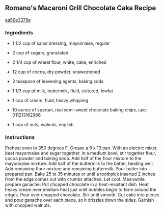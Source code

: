 ## Romano's Macaroni Grill Chocolate Cake Recipe

[ea56e3379e](http://www.food.com/recipe/romanos-macaroni-grill-chocolate-cake-recipe-309758)

### Ingredients

 - 1 1/2 cup of salad dressing, mayonnaise, regular

 - 2 cup of sugars, granulated

 - 2 1/4 cup of wheat flour, white, cake, enriched

 - 12 cup of cocoa, dry powder, unsweetened

 - 2 teaspoon of leavening agents, baking soda

 - 1 1/3 cup of milk, buttermilk, fluid, cultured, lowfat

 - 1 cup of cream, fluid, heavy whipping

 - 10 ounce of spartan, real semi-sweet chocolate baking chips, upc: 011213162966

 - 1 cup of nuts, walnuts, english

### Instructions

Preheat oven to 350 degrees F. Grease a 9 x 13 pan. With an electric mixer, beat mayonnaise and sugar together. In a medium bowl, stir together flour, cocoa powder and baking soda. Add half of the flour mixture to the mayonnaise mixture. Add half of the buttermilk to the batter, beating well. Add remaining flour mixture and remaining buttermilk. Pour batter into prepared pan. Bake 25 to 35 minutes or until a toothpick inserted 2 inches from the edge comes out with crumbs attached. Let cool. Meanwhile, prepare ganache: Put chopped chocolate in a heat-resistant dish. Heat heavy cream over medium heat just until bubbles begin to form around the edges. Pour over chopped chocolate. Stir until smooth. Cut cake into pieces and pour ganache over each piece, so it drizzles down the sides. Garnish with chopped walnuts.
